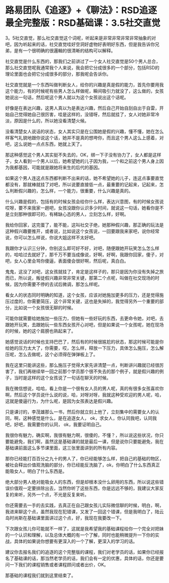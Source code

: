 # 路易团队《追逐》+《聊法》：RSD追逐最全完整版：RSD基础课：3.5社交直觉

3。5社交直觉，那么社交直觉这个词呢，听起来是非常非常非常非常抽象的对吧，因为听起来的话，社交直觉哇好空洞好虚物好表明好东西，但是我告诉你兄弟，是有一个很明确的很邏輯的很清晰的结构可以解释。

社交直觉是什么东西的，那我们之前讲过了一个女人社交直觉是50个男人总合，那么社交直觉呢我通常我个人来说，我会把它分成很多的一个部分，包括RSD的理论里面也会把它分成很多的部分，那我呢会告诉你。

社交直觉就是一个东西叫做判断女人，给你的兴趣是真是假的能力，首先你要用我这个能力，有的时候呢有些男人怎么样做呢，瞬间吸引力就没了，这么做的，女孩她说出一句话，然后呢这个男人就以为这个女孩说出这个话呢。

好像是在表达兴趣，这男人真以为是表达兴趣，然后自己开始自刮自出于自雷，开始自己觉得她自己很厉害，哇是这样的，没错呀，然后就挂了，女人对她非常冷淡，原因是什么的，所以她没看清楚火候。

没看清楚女人说话的状态，女人其实只是在公围她是假的兴趣，懂不懂，她在怎么样客气礼貌地跟你说这个话，她并不是真的想垮你，而且这个男人这么上感着，对吧，这么说她一点点东西，她就上天了。

那这种感觉这个男人其实挺不失去的，OK，绑一下子没有协力了，女人都是这样子，女人看到一个男人以后，她希望她的儿子因为我，一个和之前这个男人身上因为我都基因，可能就是跟她将来生的后代的基因。

如果这个男人连这点东西都判断不出来的话，她不希望她的儿子，连这点事要直觉都没有，那就棒就挂了对吧，所以说要直接低一点，最重要的记起来，记起来，怎么判断假兴趣的，怎么样，一个能力，很重要，什么兴趣是真的。

什么兴趣是假的，包括有的时候女孩会给你什么样，表达兴意图，有的时候女孩说哎呀，要不来我家一趟吧，女孩没跟你认识多少时间，就说这一句话，她看你是不是立刻那种很即可的，有稀缺心态的男人，立刻怎么样，好啊。

我给你回家，这完蛋了，能不能，这叫社交子绝，她那种假兴趣，那正确的玩法是这种假兴趣要推开，或者说，比如说这个女孩说，一回要跟我来家吧，说你经常说，你可以怎么样说，你说大姐这样不太好吧。

我跟你才认识三分钟，你别这么即可好不好，对吧，随便跟她开玩笑怎么怎么样的，哈哈过去就好了，那千万不要当成像说，好啊，好啊，我跟你回家，傻子，对吧，女人心里会骂你傻逼，表面傻会很好啊，然后呢，真白白。

鬼鬼，这没了对吧，这女孩就挂了，肯定是这样子的，那只是因为你没有失掉之旅而已，所以说，叛徒假兴趣非常非常关键，那第二个点呢，叫做在社交现场的时候，因为你需要不停的去试后微调，那怎么样呢。

看女人的状态同时明确的知道，这个女孩，应该对她施加更多的压力，还是觉得施压过度的，你需要简压，这个非常关键，这也是失掉的，我觉得另外一个重要的部分，比如说一个女孩很无聊的时候。

可能你就需要给她施加一些压力，但她有一些好玩的东西，去更命令她，对吧，去跟她开玩笑，去跟她玩一些东西女孩开心对吧，但是如果说一个女孩呢，她在现场的时候，她的这个肩膀也熟起来了。

她感觉说话的时候也支持巴巴了，然后有的时候很尴尬的状态，那这时候可能是你给她的压力太大了，你需要，哎，怎么样，释放一下压力，具体怎么施压，怎么解压呢，怎么去做呢，这个必须得在弹弹板上了。

我在这里只能讲这些，那么施压子觉得大家先讲清楚一点，判断讲兴趣就已经很厉害了，我们再继续举一回之前那个学员那个很不失去的那个例子，就是假兴趣的例子，当时是这样的这个女孩说了一句话在聊天的时候。

我在微信想说，哈哈，看上你是一个很有女人员的男人呢，真的有很多女孩喜欢你啊，然后这个学员说什么说的说，哈，对呀对呀，我就这种受欢迎的男人呢，哈，这就是傻逼行为，为什么呢，是因为女孩表达是假兴趣。

只是课讨的，李茂雄那么一书，然后你就立刻上他了，立刻集中的需要女人的认同，啊，这种感觉是什么，是在追逐女人， ok，求女人，你认同我吧，认同我吧，好吧，我需要你的认同， ok，我要证明自己。

我很你有魅力，确实啊，我很有魅力啊，很傻的，不懂？，所以说这些状况，你只要能避免，我们啊，虽然这是基础课的就是最后一课，但是说你只要能避免，我在基础课前面这么多节课里面，这三张里面讲到的所有内容。

那你已经能打百百分之九十的男人了，你已经能够怎么样，把自己的基础的物区，被社会释出价值观洗脑的部分，你已经能反洗脑了，ok，你明白了什么东西真正能吸女人，明白了什么东西是。

绝大部分男人绝对能吸女人的东西，但是却根本没什么卵用的东西，所以说这些错误价值观一定要排除出去，当然你听了这些东西，你是远远不够的，我建议大家反复的来听，另外一个点，不光是反复来听。

你还需要去一手的去实践，去真正在自己跟女孩儿实际微信聊的时候，明白，啊，我进来聊这个点，虽然我现在犯错课，又发了一回这个错课，但是我明白了，陆云岛时尚斯在基础课里面讲过这个点，好，我现在我要改一下。

下次跟女孩儿你可能就不一样了，这就是我希望我的基础课程给你一个完全对把妹的一个认识和理解，以及总体大概的有一个了解，同时也能稍微提升一下你的实战，具体的如果说你想要有更深入的一个了解，更深入的学习的话。

建议你去报名我们的追逐的这个完整版的课程，我们对老学员的话，如果你已经报名了基础课的话，那当然老学员的话，我们会有一定的优惠，具体的话，你还是要问一下我们的课程销售或者课程顾问或者出价，OK。

那基础的课程我们就到这里结束了。